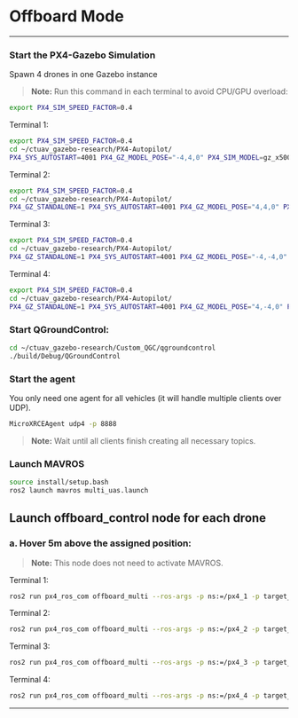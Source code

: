 # Offboard Mode 

---

### Start the PX4-Gazebo Simulation 

Spawn 4 drones in one Gazebo instance

> **Note:** Run this command in each terminal to avoid CPU/GPU overload:
```bash
export PX4_SIM_SPEED_FACTOR=0.4
```

Terminal 1:

```bash
export PX4_SIM_SPEED_FACTOR=0.4
cd ~/ctuav_gazebo-research/PX4-Autopilot/
PX4_SYS_AUTOSTART=4001 PX4_GZ_MODEL_POSE="-4,4,0" PX4_SIM_MODEL=gz_x500 ./build/px4_sitl_default/bin/px4 -i 1
```

Terminal 2:

```bash
export PX4_SIM_SPEED_FACTOR=0.4
cd ~/ctuav_gazebo-research/PX4-Autopilot/
PX4_GZ_STANDALONE=1 PX4_SYS_AUTOSTART=4001 PX4_GZ_MODEL_POSE="4,4,0" PX4_SIM_MODEL=gz_x500 ./build/px4_sitl_default/bin/px4 -i 2
```

Terminal 3:

```bash
export PX4_SIM_SPEED_FACTOR=0.4
cd ~/ctuav_gazebo-research/PX4-Autopilot/
PX4_GZ_STANDALONE=1 PX4_SYS_AUTOSTART=4001 PX4_GZ_MODEL_POSE="-4,-4,0" PX4_SIM_MODEL=gz_x500 ./build/px4_sitl_default/bin/px4 -i 3
```

Terminal 4:

```bash
export PX4_SIM_SPEED_FACTOR=0.4
cd ~/ctuav_gazebo-research/PX4-Autopilot/
PX4_GZ_STANDALONE=1 PX4_SYS_AUTOSTART=4001 PX4_GZ_MODEL_POSE="4,-4,0" PX4_SIM_MODEL=gz_x500 ./build/px4_sitl_default/bin/px4 -i 4
```


### Start QGroundControl:

```bash
cd ~/ctuav_gazebo-research/Custom_QGC/qgroundcontrol
./build/Debug/QGroundControl
```

### Start the agent  
You only need one agent for all vehicles (it will handle multiple clients over UDP).


```bash
MicroXRCEAgent udp4 -p 8888
```

> **Note:** Wait until all clients finish creating all necessary topics.

### Launch MAVROS

```bash
source install/setup.bash
ros2 launch mavros multi_uas.launch
```

## Launch offboard_control node for each drone

### a. Hover 5m above the assigned position:

> **Note:** This node does not need to activate MAVROS.

Terminal 1:

```bash
ros2 run px4_ros_com offboard_multi --ros-args -p ns:=/px4_1 -p target_system:=2
```

Terminal 2:

```bash
ros2 run px4_ros_com offboard_multi --ros-args -p ns:=/px4_2 -p target_system:=3
```

Terminal 3:

```bash
ros2 run px4_ros_com offboard_multi --ros-args -p ns:=/px4_3 -p target_system:=4
```

Terminal 4:

```bash
ros2 run px4_ros_com offboard_multi --ros-args -p ns:=/px4_4 -p target_system:=5
```



<!-- colcon build --symlink-install --packages-select px4_msgs mavlink mavros_msgs px4_ros_com -->



---

